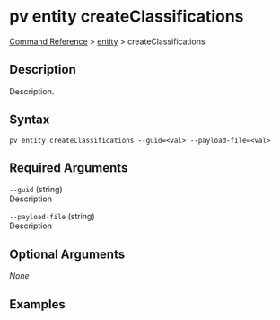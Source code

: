 # pv entity createClassifications
[Command Reference](../../../README.md#command-reference) > [entity](./main.md) > createClassifications

## Description
Description.

## Syntax
```
pv entity createClassifications --guid=<val> --payload-file=<val>
```

## Required Arguments
`--guid` (string)  
Description

`--payload-file` (string)  
Description

## Optional Arguments
*None*

## Examples
```powershell

```